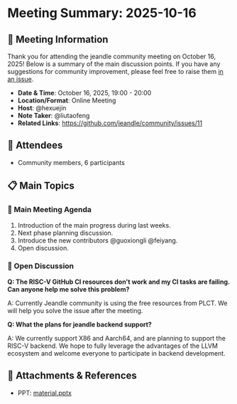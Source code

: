 # Meeting Summary: 2025-10-16

## 📅 Meeting Information

Thank you for attending the jeandle community meeting on October 16, 2025! Below is a summary of the main discussion points. If you have any suggestions for community improvement, please feel free to raise them [in an issue](https://github.com/jeandle/community/issues).

- **Date & Time**: October 16, 2025, 19:00 - 20:00
- **Location/Format**: Online Meeting
- **Host**: @hexuejin
- **Note Taker**: @liutaofeng
- **Related Links**: https://github.com/jeandle/community/issues/11

## 👥 Attendees

- Community members, 6 participants

## 📋 Main Topics

### 🚀 Main Meeting Agenda
1. Introduction of the main progress during last weeks.
2. Next phase planning discussion.
4. Introduce the new contributors @guoxiongli @feiyang.
5. Open discussion.

### 💬 Open Discussion

  **Q: The RISC-V GitHub CI resources don't work and my CI tasks are failing. Can anyone help me solve this problem?**

  A: Currently Jeandle community is using the free resources from PLCT. We will help you solve the issue after the meeting.


  **Q: What the plans for jeandle backend support?**

  A: We currently support X86 and Aarch64, and are planning to support the RISC-V backend. We hope to fully leverage the advantages of the LLVM ecosystem and welcome everyone to participate in backend development.



## 📎 Attachments & References

- PPT: [material.pptx](./material.pptx)
